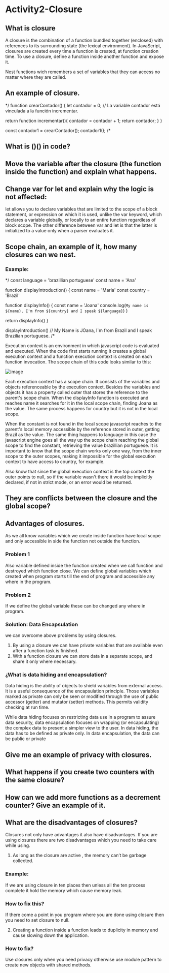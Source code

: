 # Activity2-Closure

## What is closure

A closure is the combination of a function bundled together (enclosed) with references to its surrounding state (the lexical environment). In JavaScript, closures are created every time a function is created, at function creation time. To use a closure, define a function inside another function and expose it.

Nest functions wich remembers a set of variables that they can access no matter where they are called.

## An example of closure.

*/
function crearContador() {
let contador = 0; // La variable contador está vinculada a la función incrementar.

return function incrementar(){
contador = contador + 1;
return contador;
}
}

const contador1 = crearContador();
contador1(); 
/*

## What is ()() in code?
## Move the variable after the closure (the function inside the function) and explain what happens. 

## Change var for let and explain why the logic is not affected:

let allows you to declare variables that are limited to the scope of a block statement, or expression on which it is used, unlike the var keyword, which declares a variable globally, or locally to an entire function regardless of block scope. The other difference between var and let is that the latter is initialized to a value only when a parser evaluates it.


## Scope chain, an example of it, how many closures can we nest.

### Example:

*/
const language = 'brazillian portuguese'
const name = 'Ana'

function displayIntroduction() {
  const name = 'Maria'
  const country = 'Brazil'

  function displayInfo() {
    const name = 'Joana'
    console.log(`My name is ${name}, I'm from ${country} and I speak ${language}`)
  }

  return displayInfo() 
}

displayIntroduction() // My Name is JOana, I`m from Brazil and I speak Brazilian portuguese.
/*

Execution context is an environment in which javascript code is evaluated and executed. When the code first starts running it creates a global execution context and a function execution context is created on each function invocation. The scope chain of this code looks similar to this:

![image](https://user-images.githubusercontent.com/90293791/137033854-b8009c0f-1ca4-4e9c-b2c7-2eeb631fb29b.png)

Each execution context has a scope chain. It consists of the variables and objects referenceable by the execution context. Besides the variables and objects it has a property called outer that stores the reference to the parent's scope chain. When the displayInfo function is executed and reaches name it searches for it in the local scope chain, finding Joana as the value. The same process happens for country but it is not in the local scope.

When the constant is not found in the local scope javascript reaches to the parent's local memory accessible by the reference stored in outer, getting Brazil as the value. The same thing happens to language in this case the javascript engine goes all the way up the scope chain reaching the global scope to find the constant, retrieving the value brazillian portuguese. It is important to know that the scope chain works only one way, from the inner scope to the outer scopes, making it impossible for the global execution context to have access to country, for example.

Also know that since the global execution context is the top context the outer points to null, so if the variable wasn't there it would be implicitly declared, if not in strict mode, or an error would be returned.

## They are conflicts between the closure and the global scope? 

## Advantages of closures.
As we all know variables which we create inside function have local scope and only accessible in side the function not outside the function. 

### Problem 1
Also variable defined inside the function created when we call function and destroyed which function close. We can define global variables which created when program starts till the end of program and accessible any where in the program.
### Problem 2
If we define the global variable these can be changed any where in program.
### Solution: Data Encapsulation
we can overcome above problems by using closures.

1. By using a closure we can have private variables that are available even after a function task is finished.
2. With a function closure we can store data in a separate scope, and share it only where necessary.

### ¿What is data hiding and encapsulation? 

Data hiding is the ability of objects to shield variables from external access. It is a useful consequence of the encapsulation principle. Those variables marked as private can only be seen or modified through the use of public accessor (getter) and mutator (setter) methods. This permits validity checking at run time.

While data hiding focuses on restricting data use in a program to assure data security, data encapsulation focuses on wrapping (or encapsulating) the complex data to present a simpler view to the user. In data hiding, the data has to be defined as private only. In data encapsulation, the data can be public or private

## Give me an example of privacy with closures. 
## What happens if you create two counters with the same closure?
## How can we add more functions as a decrement counter? Give an example of it. 

## What are the disadvantages of closures?

Closures not only have advantages it also have disadvantages. If you are using closures there are two disadvantages which you need to take care while using.

1. As long as the closure are active , the memory can’t be garbage collected.
### Example:
If we are using closure in ten places then unless all the ten process complete it hold the memory which cause memory leak. 
### How to fix this?
If there come a point in you program where you are done using closure then you need to set closure to null.

2. Creating a function inside a function leads to duplicity in memory and cause slowing down the application.
### How to fix?
Use closures only when you need privacy otherwise use module pattern to create new objects with shared methods.

